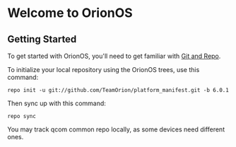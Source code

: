 Welcome to OrionOS
===================


Getting Started
---------------

To get started with OrionOS, you'll need to get familiar with
[Git and Repo](http://source.android.com/download/using-repo).

To initialize your local repository using the OrionOS trees, use this command:


	repo init -u git://github.com/TeamOrion/platform_manifest.git -b 6.0.1


Then sync up with this command:

	repo sync

You may track qcom common repo locally, as some devices need different ones.
